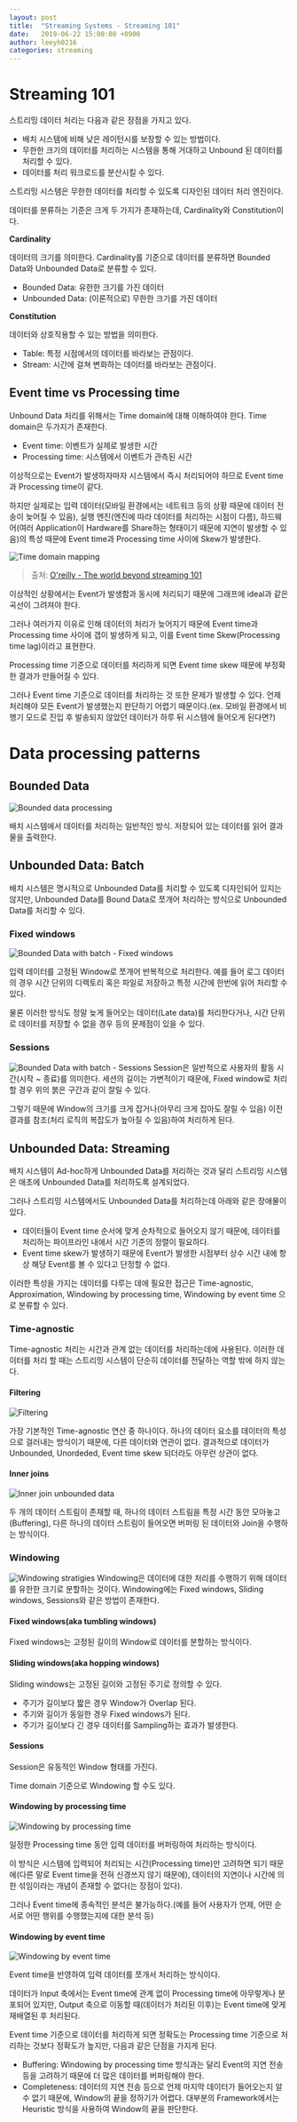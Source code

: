 ```yaml
---
layout: post
title:  "Streaming Systems - Streaming 101"
date:   2019-06-22 15:00:00 +0900
author: leeyh0216
categories: streaming
---
```


# Streaming 101

스트리밍 데이터 처리는 다음과 같은 장점을 가지고 있다.

- 배치 시스템에 비해 낮은 레이턴시를 보장할 수 있는 방법이다.
- 무한한 크기의 데이터를 처리하는 시스템을 통해 거대하고 Unbound 된 데이터를 처리할 수 있다.
- 데이터를 처리 워크로드를 분산시킬 수 있다.

스트리밍 시스템은 무한한 데이터를 처리할 수 있도록 디자인된 데이터 처리 엔진이다.

데이터를 분류하는 기준은 크게 두 가지가 존재하는데, Cardinality와 Constitution이다.

**Cardinality**

데이터의 크기를 의미한다. Cardinality를 기준으로 데이터를 분류하면 Bounded Data와 Unbounded Data로 분류할 수 있다.

- Bounded Data: 유한한 크기를 가진 데이터
- Unbounded Data: (이론적으로) 무한한 크기를 가진 데이터

**Constitution**

데이터와 상호작용할 수 있는 방법을 의미한다.

- Table: 특정 시점에서의 데이터를 바라보는 관점이다.
- Stream: 시간에 걸쳐 변화하는 데이터를 바라보는 관점이다.

## Event time vs Processing time

Unbound Data 처리를 위해서는 Time domain에 대해 이해하여야 한다. Time domain은 두가지가 존재한다.

- Event time: 이벤트가 실제로 발생한 시간
- Processing time: 시스템에서 이벤트가 관측된 시간

이상적으로는 Event가 발생하자마자 시스템에서 즉시 처리되어야 하므로 Event time과 Processing time이 같다.

하지만 실제로는 입력 데이터(모바일 환경에서는 네트워크 등의 상황 때문에 데이터 전송이 늦어질 수 있음), 실행 엔진(엔진에 따라 데이터를 처리하는 시점이 다름), 하드웨어(여러 Application이 Hardware를 Share하는 형태이기 때문에 지연이 발생할 수 있음)의 특성 때문에 Event time과 Processing time 사이에 Skew가 발생한다. 

![Time domain mapping](/assets/streaming/time_domain_mapping.jpg)

> 출처: [O'reilly - The world beyond streaming 101](https://www.oreilly.com/ideas/the-world-beyond-batch-streaming-101)

이상적인 상황에서는 Event가 발생함과 동시에 처리되기 때문에 그래프에 ideal과 같은 곡선이 그려져야 한다.

그러나 여러가지 이유로 인해 데이터의 처리가 늦어지기 때문에 Event time과 Processing time 사이에 갭이 발생하게 되고, 이를 Event time Skew(Processing time lag)이라고 표현한다.

Processing time 기준으로 데이터를 처리하게 되면 Event time skew 때문에 부정확한 결과가 만들어질 수 있다.

그러나 Event time 기준으로 데이터를 처리하는 것 또한 문제가 발생할 수 있다. 언제 처리해야 모든 Event가 발생했는지 판단하기 어렵기 때문이다.(ex. 모바일 환경에서 비행기 모드로 진입 후 발송되지 않았던 데이터가 하루 뒤 시스템에 들어오게 된다면?)

# Data processing patterns

## Bounded Data

![Bounded data processing](/assets/streaming/bounded_data_processing.jpg)

배치 시스템에서 데이터를 처리하는 일반적인 방식. 저장되어 있는 데이터를 읽어 결과물을 출력한다.

## Unbounded Data: Batch

배치 시스템은 명시적으로 Unbounded Data를 처리할 수 있도록 디자인되어 있지는 않지만, Unbounded Data를 Bound Data로 쪼개어 처리하는 방식으로 Unbounded Data를 처리할 수 있다.

### Fixed windows

![Bounded Data with batch - Fixed windows](/assets/streaming/bounded_data_batch_fixed_windows.png)

입력 데이터를 고정된 Window로 쪼개어 반복적으로 처리한다. 예를 들어 로그 데이터의 경우 시간 단위의 디렉토리 혹은 파일로 저장하고 특정 시간에 한번에 읽어 처리할 수 있다.

물론 이러한 방식도 정말 늦게 들어오는 데이터(Late data)를 처리한다거나, 시간 단위로 데이터를 저장할 수 없을 경우 등의 문제점이 있을 수 있다.

### Sessions

![Bounded Data with batch - Sessions](/assets/streaming/bounded_data_batch_sessions.jpg)
Session은 일반적으로 사용자의 활동 시간(시작 ~ 종료)를 의미한다. 세션의 길이는 가변적이기 때문에, Fixed window로 처리할 경우 위의 붉은 구간과 같이 잘릴 수 있다.

그렇기 때문에 Window의 크기를 크게 잡거나(아무리 크게 잡아도 잘릴 수 있음) 이전 결과를 참조(처리 로직의 복잡도가 높아질 수 있음)하여 처리하게 된다.

## Unbounded Data: Streaming

배치 시스템이 Ad-hoc하게 Unbounded Data를 처리하는 것과 달리 스트리밍 시스템은 애초에 Unbounded Data를 처리하도록 설계되었다.

그러나 스트리밍 시스템에서도 Unbounded Data를 처리하는데 아래와 같은 장애물이 있다.

- 데이터들이 Event time 순서에 맞게 순차적으로 들어오지 않기 때문에, 데이터를 처리하는 파이프라인 내에서 시간 기준의 정렬이 필요하다.
- Event time skew가 발생하기 때문에 Event가 발생한 시점부터 상수 시간 내에 항상 해당 Event를 볼 수 있다고 단정할 수 없다.

이러한 특성을 가지는 데이터를 다루는 데에 필요한 접근은 Time-agnostic, Approximation, Windowing by processing time, Windowing by event time 으로 분류할 수 있다.

### Time-agnostic

Time-agnostic 처리는 시간과 관계 없는 데이터를 처리하는데에 사용된다. 이러한 데이터를 처리 할 때는 스트리밍 시스템이 단순히 데이터를 전달하는 역할 밖에 하지 않는다.

#### Filtering

![Filtering](/assets/streaming/filtering_unbounded_data.jpg)

가장 기본적인 Time-agnostic 연산 중 하나이다. 하나의 데이터 요소를 데이터의 특성으로 걸러내는 방식이기 때문에, 다른 데이터와 연관이 없다. 결과적으로 데이터가 Unbounded, Unordeded, Event time skew 되더라도 아무런 상관이 없다.

#### Inner joins

![Inner join unbounded data](/assets/streaming/inner_join_unbounded_data.jpg)

두 개의 데이터 스트림이 존재할 때, 하나의 데이터 스트림을 특정 시간 동안 모아놓고(Buffering), 다른 하나의 데이터 스트림이 들어오면 버퍼링 된 데이터와 Join을 수행하는 방식이다.

### Windowing

![Windowing stratigies](/assets/streaming/windowing_strategies.jpg)
Windowing은 데이터에 대한 처리를 수행하기 위해 데이터를 유한한 크기로 분할하는 것이다. Windowing에는 Fixed windows, Sliding windows, Sessions와 같은 방법이 존재한다.

#### Fixed windows(aka tumbling windows)

Fixed windows는 고정된 길이의 Window로 데이터를 분할하는 방식이다.

#### Sliding windows(aka hopping windows)

Sliding windows는 고정된 길이와 고정된 주기로 정의할 수 있다.

- 주기가 길이보다 짧은 경우 Window가 Overlap 된다.
- 주기와 길이가 동일한 경우 Fixed windows가 된다.
- 주기가 길이보다 긴 경우 데이터를 Sampling하는 효과가 발생한다.

#### Sessions

Session은 유동적인 Window 형태를 가진다.

Time domain 기준으로 Windowing 할 수도 있다.

#### Windowing by processing time

![Windowing by processing time](/assets/streaming/windowing_by_processing_time.jpg)

일정한 Processing time 동안 입력 데이터를 버퍼링하여 처리하는 방식이다. 

이 방식은 시스템에 입력되어 처리되는 시간(Processing time)만 고려하면 되기 때문에(다른 말로 Event time을 전혀 신경쓰지 않기 때문에), 데이터의 지연이나 시간에 의한 섞임이라는 개념이 존재할 수 없다(는 장점이 있다).

그러나 Event time에 종속적인 분석은 불가능하다.(예를 들어 사용자가 언제, 어떤 순서로 어떤 행위를 수행했는지에 대한 분석 등)

#### Windowing by event time

![Windowing by event time](/assets/streaming/windowing_by_event_time.jpg)

Event time을 반영하여 입력 데이터를 쪼개서 처리하는 방식이다.

데이터가 Input 축에서는 Event time에 관계 없이 Processing time에 아무렇게나 분포되어 있지만, Output 축으로 이동할 때(데이터가 처리된 이후)는 Event time에 맞게 재배열된 후 처리된다.

Event time 기준으로 데이터를 처리하게 되면 정확도는 Processing time 기준으로 처리하는 것보다 정확도가 높지만, 다음과 같은 단점을 가지게 된다.

- Buffering: Windowing by processing time 방식과는 달리 Event의 지연 전송 등을 고려하기 때문에 더 많은 데이터를 버퍼링해야 한다.
- Completeness: 데이터의 지연 전송 등으로 언제 마지막 데이터가 들어오는지 알 수 없기 때문에, Window의 끝을 정하기가 어렵다. 대부분의 Framework에서는 Heuristic 방식을 사용하여 Window의 끝을 판단한다.